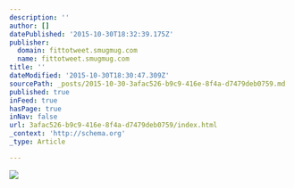 ```yaml
---
description: ''
author: []
datePublished: '2015-10-30T18:32:39.175Z'
publisher:
  domain: fittotweet.smugmug.com
  name: fittotweet.smugmug.com
title: ''
dateModified: '2015-10-30T18:30:47.309Z'
sourcePath: _posts/2015-10-30-3afac526-b9c9-416e-8f4a-d7479deb0759.md
published: true
inFeed: true
hasPage: true
inNav: false
url: 3afac526-b9c9-416e-8f4a-d7479deb0759/index.html
_context: 'http://schema.org'
_type: Article

---
```

![](https://fittotweet.smugmug.com/photos/i-ksXfBpr/0/3240x2164/i-ksXfBpr-3240x2164.jpg)